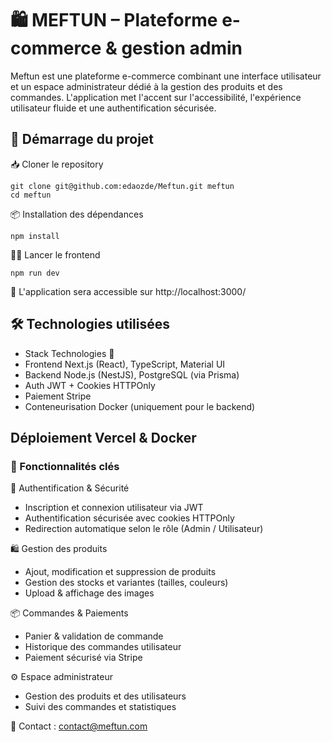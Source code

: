 # 🛍️ MEFTUN – Plateforme e-commerce & gestion admin
Meftun est une plateforme e-commerce combinant une interface utilisateur et un espace administrateur dédié à la gestion des produits et des commandes.
L'application met l'accent sur l'accessibilité, l'expérience utilisateur fluide et une authentification sécurisée.

## 🚀 Démarrage du projet
📥 Cloner le repository
```
git clone git@github.com:edaozde/Meftun.git meftun
cd meftun
```

📦 Installation des dépendances

```
npm install  
```

🏃‍♂️ Lancer le frontend
```
npm run dev  
```

📌 L'application sera accessible sur http://localhost:3000/


## 🛠️ Technologies utilisées
- Stack	Technologies 🚀  
- Frontend	Next.js (React), TypeScript, Material UI  
- Backend	Node.js (NestJS), PostgreSQL (via Prisma)  
- Auth	JWT + Cookies HTTPOnly  
- Paiement	Stripe  
- Conteneurisation	Docker (uniquement pour le backend)  

## Déploiement	Vercel & Docker

### 📌 Fonctionnalités clés  

🔑 Authentification & Sécurité  

- Inscription et connexion utilisateur via JWT  
- Authentification sécurisée avec cookies HTTPOnly  
- Redirection automatique selon le rôle (Admin / Utilisateur)  

🛍️ Gestion des produits
- Ajout, modification et suppression de produits
- Gestion des stocks et variantes (tailles, couleurs)
- Upload & affichage des images  

📦 Commandes & Paiements
- Panier & validation de commande
- Historique des commandes utilisateur
- Paiement sécurisé via Stripe  

⚙️ Espace administrateur
- Gestion des produits et des utilisateurs
- Suivi des commandes et statistiques  




📩 Contact : contact@meftun.com
